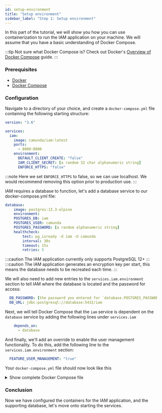 ```yaml
---
id: setup-environment
title: "Setup environment"
sidebar_label: "Step 1: Setup environment"
---
```


In this part of the tutorial, we will show you how you can use containerization to run the IAM application on your machine. We will assume that you 
have a basic understanding of Docker Compose. 

:::tip
Not sure what Docker Compose is? Check out Docker's [Overview of Docker Compose](https://docs.docker.com/compose/) guide.
:::

### Prerequisites
- [Docker](https://docs.docker.com/get-docker/)
- [Docker Compose](https://docs.docker.com/compose/install/)

### Configuration
Navigate to a directory of your choice, and create a `docker-compose.yml` file containing the following starting structure:

```yaml
version: "3.6"

services:
  iam:
    image: camunda/iam:latest
    ports:
      - 8080:8080
    environment:
      DEFAULT_CLIENT_CREATE: "false"
      IAM_CLIENT_SECRET: [a random 32 char alphanumeric string]
      ENFORCE_HTTPS: "false"
```

:::note
Here we set `ENFORCE_HTTPS` to false, so we can use localhost. We would recommend removing this option prior to production use.
:::

IAM requires a database to function, let's add a database service to our docker-compose.yml file:

```yaml
database:
    image: postgres:13.3-alpine
    environment:
    POSTGRES_DB: iam
    POSTGRES_USER: camunda
    POSTGRES_PASSWORD: [a random alphanumeric string]
    healthcheck:
        test: pg_isready -d iam -U camunda
        interval: 30s
        timeout: 15s
        retries: 5
```

:::caution
The IAM application currently only supports PostgreSQL 12+
:::
:::caution
The IAM application generates an encryption key per start, this means the database needs to be recreated each time.
:::

We will also need to add new entries to the `services.iam.environment` section to tell IAM where the database is located and the password for access:

```yaml
  DB_PASSWORD: [the password you entered for `database.POSTGRES_PASSWORD`]
  DB_URL: jdbc:postgresql://database:5432/iam
```

Next, we will tell Docker Compose that the `iam` service is dependent on the `database` service by adding the following lines under `services.iam`

```yaml
    depends_on:
      - database
```

And finally, we'll add an override to enable the user management functionality. To do this, add the following line to the `services.iam.environment` section:

```yaml
  FEATURE_USER_MANAGEMENT: "true"
```

Your `docker-compose.yml` file should now look like this

<details><summary>Show complete Docker Compose file</summary>

```yaml
version: "3.6"

services:
  application:
    image: camunda/iam:latest
    depends_on:
      - database
    ports:
      - 8080:8080
    environment:
      IAM_CLIENT_SECRET: [a random 32 char alphanumeric string]
      FEATURE_USER_MANAGEMENT: "true"
      ENFORCE_HTTPS: "false"
      DEFAULT_CLIENT_CREATE: "false"
      DB_URL: jdbc:postgresql://database:5432/iam
      DB_PASSWORD: [the password you entered for `database.POSTGRES_PASSWORD`]

  database:
    image: postgres:13.3-alpine
    environment:
      POSTGRES_DB: iam
      POSTGRES_USER: camunda
      POSTGRES_PASSWORD: [a random alphanumeric string]
    healthcheck:
      test: pg_isready -d iam -U camunda
      interval: 30s
      timeout: 15s
      retries: 5

```
</details>

### Conclusion
Now we have configured the containers for the IAM application, and the supporting database, let's move onto starting the services.
